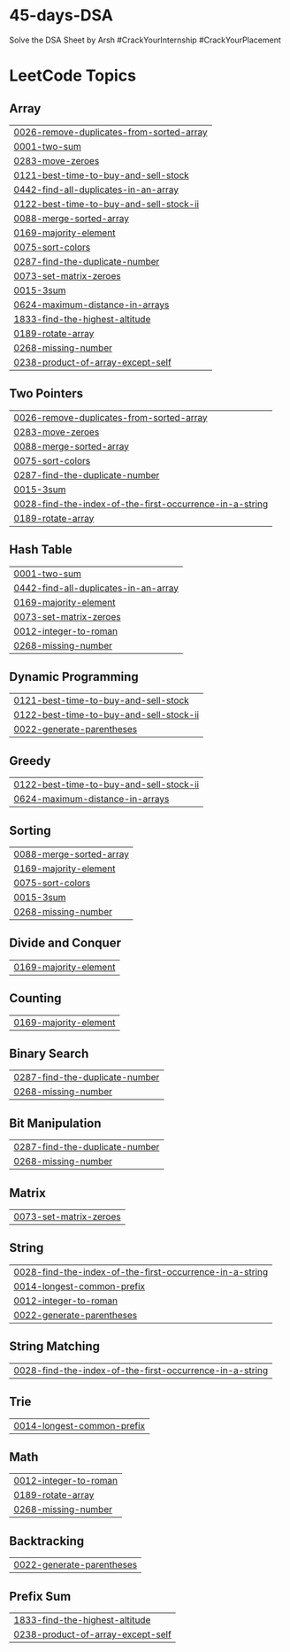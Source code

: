 # 45-days-DSA
Solve the DSA Sheet by Arsh #CrackYourInternship #CrackYourPlacement

<!---LeetCode Topics Start-->
# LeetCode Topics
## Array
|  |
| ------- |
| [0026-remove-duplicates-from-sorted-array](https://github.com/trishashetty19/45-days-DSA/tree/master/0026-remove-duplicates-from-sorted-array) |
| [0001-two-sum](https://github.com/trishashetty19/45-days-DSA/tree/master/0001-two-sum) |
| [0283-move-zeroes](https://github.com/trishashetty19/45-days-DSA/tree/master/0283-move-zeroes) |
| [0121-best-time-to-buy-and-sell-stock](https://github.com/trishashetty19/45-days-DSA/tree/master/0121-best-time-to-buy-and-sell-stock) |
| [0442-find-all-duplicates-in-an-array](https://github.com/trishashetty19/45-days-DSA/tree/master/0442-find-all-duplicates-in-an-array) |
| [0122-best-time-to-buy-and-sell-stock-ii](https://github.com/trishashetty19/45-days-DSA/tree/master/0122-best-time-to-buy-and-sell-stock-ii) |
| [0088-merge-sorted-array](https://github.com/trishashetty19/45-days-DSA/tree/master/0088-merge-sorted-array) |
| [0169-majority-element](https://github.com/trishashetty19/45-days-DSA/tree/master/0169-majority-element) |
| [0075-sort-colors](https://github.com/trishashetty19/45-days-DSA/tree/master/0075-sort-colors) |
| [0287-find-the-duplicate-number](https://github.com/trishashetty19/45-days-DSA/tree/master/0287-find-the-duplicate-number) |
| [0073-set-matrix-zeroes](https://github.com/trishashetty19/45-days-DSA/tree/master/0073-set-matrix-zeroes) |
| [0015-3sum](https://github.com/trishashetty19/45-days-DSA/tree/master/0015-3sum) |
| [0624-maximum-distance-in-arrays](https://github.com/trishashetty19/45-days-DSA/tree/master/0624-maximum-distance-in-arrays) |
| [1833-find-the-highest-altitude](https://github.com/trishashetty19/45-days-DSA/tree/master/1833-find-the-highest-altitude) |
| [0189-rotate-array](https://github.com/trishashetty19/45-days-DSA/tree/master/0189-rotate-array) |
| [0268-missing-number](https://github.com/trishashetty19/45-days-DSA/tree/master/0268-missing-number) |
| [0238-product-of-array-except-self](https://github.com/trishashetty19/45-days-DSA/tree/master/0238-product-of-array-except-self) |
## Two Pointers
|  |
| ------- |
| [0026-remove-duplicates-from-sorted-array](https://github.com/trishashetty19/45-days-DSA/tree/master/0026-remove-duplicates-from-sorted-array) |
| [0283-move-zeroes](https://github.com/trishashetty19/45-days-DSA/tree/master/0283-move-zeroes) |
| [0088-merge-sorted-array](https://github.com/trishashetty19/45-days-DSA/tree/master/0088-merge-sorted-array) |
| [0075-sort-colors](https://github.com/trishashetty19/45-days-DSA/tree/master/0075-sort-colors) |
| [0287-find-the-duplicate-number](https://github.com/trishashetty19/45-days-DSA/tree/master/0287-find-the-duplicate-number) |
| [0015-3sum](https://github.com/trishashetty19/45-days-DSA/tree/master/0015-3sum) |
| [0028-find-the-index-of-the-first-occurrence-in-a-string](https://github.com/trishashetty19/45-days-DSA/tree/master/0028-find-the-index-of-the-first-occurrence-in-a-string) |
| [0189-rotate-array](https://github.com/trishashetty19/45-days-DSA/tree/master/0189-rotate-array) |
## Hash Table
|  |
| ------- |
| [0001-two-sum](https://github.com/trishashetty19/45-days-DSA/tree/master/0001-two-sum) |
| [0442-find-all-duplicates-in-an-array](https://github.com/trishashetty19/45-days-DSA/tree/master/0442-find-all-duplicates-in-an-array) |
| [0169-majority-element](https://github.com/trishashetty19/45-days-DSA/tree/master/0169-majority-element) |
| [0073-set-matrix-zeroes](https://github.com/trishashetty19/45-days-DSA/tree/master/0073-set-matrix-zeroes) |
| [0012-integer-to-roman](https://github.com/trishashetty19/45-days-DSA/tree/master/0012-integer-to-roman) |
| [0268-missing-number](https://github.com/trishashetty19/45-days-DSA/tree/master/0268-missing-number) |
## Dynamic Programming
|  |
| ------- |
| [0121-best-time-to-buy-and-sell-stock](https://github.com/trishashetty19/45-days-DSA/tree/master/0121-best-time-to-buy-and-sell-stock) |
| [0122-best-time-to-buy-and-sell-stock-ii](https://github.com/trishashetty19/45-days-DSA/tree/master/0122-best-time-to-buy-and-sell-stock-ii) |
| [0022-generate-parentheses](https://github.com/trishashetty19/45-days-DSA/tree/master/0022-generate-parentheses) |
## Greedy
|  |
| ------- |
| [0122-best-time-to-buy-and-sell-stock-ii](https://github.com/trishashetty19/45-days-DSA/tree/master/0122-best-time-to-buy-and-sell-stock-ii) |
| [0624-maximum-distance-in-arrays](https://github.com/trishashetty19/45-days-DSA/tree/master/0624-maximum-distance-in-arrays) |
## Sorting
|  |
| ------- |
| [0088-merge-sorted-array](https://github.com/trishashetty19/45-days-DSA/tree/master/0088-merge-sorted-array) |
| [0169-majority-element](https://github.com/trishashetty19/45-days-DSA/tree/master/0169-majority-element) |
| [0075-sort-colors](https://github.com/trishashetty19/45-days-DSA/tree/master/0075-sort-colors) |
| [0015-3sum](https://github.com/trishashetty19/45-days-DSA/tree/master/0015-3sum) |
| [0268-missing-number](https://github.com/trishashetty19/45-days-DSA/tree/master/0268-missing-number) |
## Divide and Conquer
|  |
| ------- |
| [0169-majority-element](https://github.com/trishashetty19/45-days-DSA/tree/master/0169-majority-element) |
## Counting
|  |
| ------- |
| [0169-majority-element](https://github.com/trishashetty19/45-days-DSA/tree/master/0169-majority-element) |
## Binary Search
|  |
| ------- |
| [0287-find-the-duplicate-number](https://github.com/trishashetty19/45-days-DSA/tree/master/0287-find-the-duplicate-number) |
| [0268-missing-number](https://github.com/trishashetty19/45-days-DSA/tree/master/0268-missing-number) |
## Bit Manipulation
|  |
| ------- |
| [0287-find-the-duplicate-number](https://github.com/trishashetty19/45-days-DSA/tree/master/0287-find-the-duplicate-number) |
| [0268-missing-number](https://github.com/trishashetty19/45-days-DSA/tree/master/0268-missing-number) |
## Matrix
|  |
| ------- |
| [0073-set-matrix-zeroes](https://github.com/trishashetty19/45-days-DSA/tree/master/0073-set-matrix-zeroes) |
## String
|  |
| ------- |
| [0028-find-the-index-of-the-first-occurrence-in-a-string](https://github.com/trishashetty19/45-days-DSA/tree/master/0028-find-the-index-of-the-first-occurrence-in-a-string) |
| [0014-longest-common-prefix](https://github.com/trishashetty19/45-days-DSA/tree/master/0014-longest-common-prefix) |
| [0012-integer-to-roman](https://github.com/trishashetty19/45-days-DSA/tree/master/0012-integer-to-roman) |
| [0022-generate-parentheses](https://github.com/trishashetty19/45-days-DSA/tree/master/0022-generate-parentheses) |
## String Matching
|  |
| ------- |
| [0028-find-the-index-of-the-first-occurrence-in-a-string](https://github.com/trishashetty19/45-days-DSA/tree/master/0028-find-the-index-of-the-first-occurrence-in-a-string) |
## Trie
|  |
| ------- |
| [0014-longest-common-prefix](https://github.com/trishashetty19/45-days-DSA/tree/master/0014-longest-common-prefix) |
## Math
|  |
| ------- |
| [0012-integer-to-roman](https://github.com/trishashetty19/45-days-DSA/tree/master/0012-integer-to-roman) |
| [0189-rotate-array](https://github.com/trishashetty19/45-days-DSA/tree/master/0189-rotate-array) |
| [0268-missing-number](https://github.com/trishashetty19/45-days-DSA/tree/master/0268-missing-number) |
## Backtracking
|  |
| ------- |
| [0022-generate-parentheses](https://github.com/trishashetty19/45-days-DSA/tree/master/0022-generate-parentheses) |
## Prefix Sum
|  |
| ------- |
| [1833-find-the-highest-altitude](https://github.com/trishashetty19/45-days-DSA/tree/master/1833-find-the-highest-altitude) |
| [0238-product-of-array-except-self](https://github.com/trishashetty19/45-days-DSA/tree/master/0238-product-of-array-except-self) |
<!---LeetCode Topics End-->